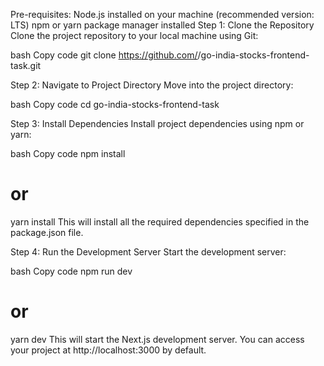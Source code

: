 Pre-requisites:
Node.js installed on your machine (recommended version: LTS)
npm or yarn package manager installed
Step 1: Clone the Repository
Clone the project repository to your local machine using Git:

bash
Copy code
  git clone https://github.com/<YOUR USERNAME>/go-india-stocks-frontend-task.git


Step 2: Navigate to Project Directory
Move into the project directory:

bash
Copy code
  cd go-india-stocks-frontend-task


Step 3: Install Dependencies
Install project dependencies using npm or yarn:

bash
Copy code
npm install
# or
yarn install
This will install all the required dependencies specified in the package.json file.

Step 4: Run the Development Server
Start the development server:

bash
Copy code
npm run dev
# or
yarn dev
This will start the Next.js development server. You can access your project at http://localhost:3000 by default.
